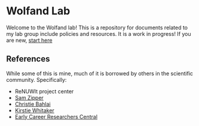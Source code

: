 # Wolfand Lab
Welcome to the Wolfand lab! This is a repository for documents related to my lab group include policies and resources. It is a work in progress! If you are new, [start here](quick-start.md)

## References
While some of this is mine, much of it is borrowed by others in the scientific community. Specifically:
- ReNUWIt project center
- [Sam Zipper](https://github.com/samzipper/HEAL-documentation)
- [Christie Bahlai](https://github.com/BahlaiLab/Policies)
- [Kirstie Whitaker](https://github.com/WhitakerLab)
- [Early Career Researchers Central](https://ecrcentral.org/)
